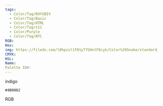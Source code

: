 ```yaml
---
tags:
  - Color/Tag/ROYGBIV
  - Color/Tag/Basic
  - Color/Tag/HTML
  - Color/Tag/x11
  - Color/Purple
  - Color/Tag/NTC
RGB: 
Hex: 
img: https://filedn.com/l0hpzxl1f01yT7GHxtF8cyk/Color%20Snake/standard_csv_to_svg/4B0082.svg
CMYK: 
HSL: 
Name: 
Palette ID#:
---
```

indigo
```palette
#4B0082
```
RGB
